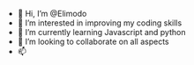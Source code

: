 - 👋 Hi, I’m @Elimodo
- 👀 I’m interested in improving my coding skills
- 🌱 I’m currently learning Javascript and python
- 💞️ I’m looking to collaborate on all aspects
- 📫  

<!---
Elimodo/Elimodo is a ✨ special ✨ repository because its `README.md` (this file) appears on your GitHub profile.
You can click the Preview link to take a look at your changes.
--->
